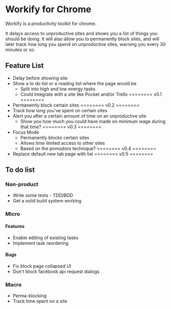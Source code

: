 # Workify for Chrome

Workify is a productivity toolkit for chrome.

It delays access to unproductive sites and shows you a list of things you should be doing. It will also allow you to permanently block sites, and will later track how long you spend on unproductive sites, warning you every 30 minutes or so.

## Feature List

* Delay before showing site
* Show a to do list or a reading list where the page would be
    * Split into high and low energy tasks
    * Could integrate with a site like Pocket and/or Trello
======== v0.1 ========
* Permanently block certain sites
======== v0.2 ========
* Track how long you've spent on certain sites
* Alert you after a certain amount of time on an unproductive site
    * Show you how much you could have made on minimum wage during that time?
======== v0.3 ========
* Focus Mode
    * Permanently blocks certain sites
    * Allows time limited access to other sites
    * Based on the pomodoro technique?
======== v0.4 ========
* Replace default new tab page with list
======== v0.5 ========

## To do list

### Non-product
* Write some tests - TDD/BDD
* Get a solid build system working

### Micro
#### Features
* Enable editing of existing tasks
* Implement task reordering

#### Bugs
* Fix block page collapsed UI
* Don't block facebook api request dialogs

### Macro
* Perma-blocking
* Track time spent on a site
